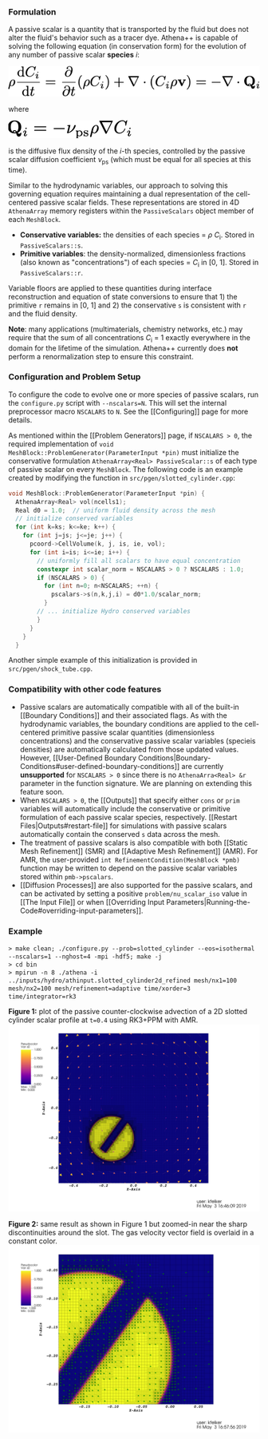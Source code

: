 ### Formulation 
A passive scalar is a quantity that is transported by the fluid but does not alter the fluid's behavior such as a tracer dye. Athena++ is capable of solving the following equation (in conservation form) for the evolution of any number of passive scalar **species** <var>i</var>:

![scalar conservation](images/passive_scalar_conservation_eq.png)

where 

![scalar diffusion flux](images/passive_scalar_diffusive_flux_eq.png)

is the diffusive flux density of the <var>i</var>-th species, controlled by the passive scalar diffusion coefficient <var>&nu;</var><sub>ps</sub> (which must be equal for all species at this time). 

Similar to the hydrodynamic variables, our approach to solving this governing equation requires maintaining a dual representation of the cell-centered passive scalar fields. These representations are stored in 4D `AthenaArray` memory registers within the `PassiveScalars` object member of each `MeshBlock`.
- **Conservative variables:** the densities of each species = <var>&rho;</var> <var>C</var><sub>i</sub>. Stored in `PassiveScalars::s`.
- **Primitive variables**: the density-normalized, dimensionless fractions (also known as "concentrations") of each species = <var>C</var><sub>i</sub> in [0, 1]. Stored in `PassiveScalars::r`.

Variable floors are applied to these quantities during interface reconstruction and equation of state conversions to ensure that 1) the primitive `r` remains in [0, 1] and 2) the conservative `s` is consistent with `r` and the fluid density. 

**Note**: many applications (multimaterials, chemistry networks, etc.) may require that the sum of all concentrations <var>C</var><sub>i</sub> = 1 exactly everywhere in the domain for the lifetime of the simulation. Athena++ currently does **not** perform a renormalization step to ensure this constraint.

### Configuration and Problem Setup
To configure the code to evolve one or more species of passive scalars, run the `configure.py` script with `--nscalars=N`. This will set the internal preprocessor macro `NSCALARS` to `N`. See the [[Configuring]] page for more details. 

As mentioned within the [[Problem Generators]] page, if `NSCALARS > 0`, the required implementation of `void MeshBlock::ProblemGenerator(ParameterInput *pin)` must initialize the conservative formulation `AthenaArray<Real> PassiveScalar::s` of each type of passive scalar on every `MeshBlock`. The following code is an example created by modifying the function in `src/pgen/slotted_cylinder.cpp`:
```c++
void MeshBlock::ProblemGenerator(ParameterInput *pin) {
  AthenaArray<Real> vol(ncells1);
  Real d0 = 1.0;  // uniform fluid density across the mesh
  // initialize conserved variables
  for (int k=ks; k<=ke; k++) {
    for (int j=js; j<=je; j++) {
      pcoord->CellVolume(k, j, is, ie, vol);
      for (int i=is; i<=ie; i++) {
        // uniformly fill all scalars to have equal concentration
        constexpr int scalar_norm = NSCALARS > 0 ? NSCALARS : 1.0;
        if (NSCALARS > 0) {
          for (int n=0; n<NSCALARS; ++n) {
            pscalars->s(n,k,j,i) = d0*1.0/scalar_norm;
          }
        // ... initialize Hydro conserved variables
        }
      }
    }
  }
```
Another simple example of this initialization is provided in `src/pgen/shock_tube.cpp`.

### Compatibility with other code features 
- Passive scalars are automatically compatible with all of the built-in [[Boundary Conditions]] and their associated flags. As with the hydrodynamic variables, the boundary conditions are applied to the cell-centered primitive passive scalar quantities (dimensionless concentrations) and the conservative passive scalar variables (specieis densities) are automatically calculated from those updated values. However, [[User-Defined Boundary Conditions|Boundary-Conditions#user-defined-boundary-conditions]] are currently **unsupported** for `NSCALARS > 0` since there is no `AthenaArra<Real> &r` parameter in the function signature. We are planning on extending this feature soon.
- When `NSCALARS > 0`, the [[Outputs]] that specify either `cons` or `prim` variables will automatically include the conservative or primitive formulation of each passive scalar species, respectively. [[Restart Files|Outputs#restart-file]] for simulations with passive scalars automatically contain the conserved `s` data across the mesh.
- The treatment of passive scalars is also compatible with both [[Static Mesh Refinement]] (SMR) and [[Adaptive Mesh Refinement]] (AMR). For AMR, the user-provided `int RefinementCondition(MeshBlock *pmb)` function may be written to depend on the passive scalar variables stored within `pmb->pscalars`.
- [[Diffusion Processes]] are also supported for the passive scalars, and can be activated by setting a positive `problem/nu_scalar_iso` value in [[The Input File]] or when [[Overriding Input Parameters|Running-the-Code#overriding-input-parameters]]. 

### Example
```
> make clean; ./configure.py --prob=slotted_cylinder --eos=isothermal --nscalars=1 --nghost=4 -mpi -hdf5; make -j
> cd bin
> mpirun -n 8 ./athena -i ../inputs/hydro/athinput.slotted_cylinder2d_refined mesh/nx1=100 mesh/nx2=100 mesh/refinement=adaptive time/xorder=3 time/integrator=rk3
```

**Figure 1:** plot of the passive counter-clockwise advection of a 2D slotted cylinder scalar profile at `t=0.4` using RK3+PPM with AMR.
![2D slotted cylinder](images/cylinder2D-AMR-rk3-ppm-t0_4-4096px.png)

**Figure 2:** same result as shown in Figure 1 but zoomed-in near the sharp discontinuities around the slot. The gas velocity vector field is overlaid in a constant color. 
![2D slotted cylinder zoomed](images/cylinder2D-AMR-rk3-ppm-t0_4-zoom-4096px.png)

